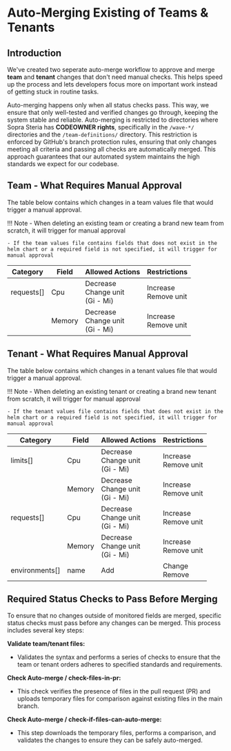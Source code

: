# Auto-Merging Existing of Teams & Tenants

## Introduction

We've created two seperate auto-merge workflow to approve and merge **team** and **tenant** changes that don't need manual checks. This helps speed up the process and lets developers focus more on important work instead of getting stuck in routine tasks. 

Auto-merging happens only when all status checks pass. This way, we ensure that only well-tested and verified changes go through, keeping the system stable and reliable. Auto-merging is restricted to directories where Sopra Steria has **CODEOWNER rights**, specifically in the `/wave-*/` directories and the `/team-definitions/` directory. This restriction is enforced by GitHub's branch protection rules, ensuring that only changes meeting all criteria and passing all checks are automatically merged. This approach guarantees that our automated system maintains the high standards we expect for our codebase.

## Team - What Requires Manual Approval

The table below contains which changes in a team values file that would trigger a manual approval.

!!! Note
    - When deleting an existing team or creating a brand new team from scratch, it will trigger for manual approval

    - If the team values file contains fields that does not exist in the helm chart or a required field is not specified, it will trigger for manual approval

| **Category**      | **Field**                                   | **Allowed Actions**                     | **Restrictions**               |
|-------------------|---------------------------------------------|-----------------------------------------|--------------------------------|
| requests[]        | Cpu                                         | Decrease<br>Change unit<br>(Gi - Mi)  | Increase<br>Remove unit          |
|                   | Memory                                      | Decrease<br>Change unit<br>(Gi - Mi)  | Increase<br>Remove unit          |


## Tenant - What Requires Manual Approval

The table below contains which changes in a tenant values file that would trigger a manual approval.

!!! Note
    - When deleting an existing tenant or creating a brand new tenant from scratch, it will trigger for manual approval

    - If the tenant values file contains fields that does not exist in the helm chart or a required field is not specified, it will trigger for manual approval

| **Category**      | **Field**                                   | **Allowed Actions**                     | **Restrictions**               |
|-------------------|---------------------------------------------|-----------------------------------------|--------------------------------|
| limits[]          | Cpu                                         | Decrease<br>Change unit<br>(Gi - Mi)    | Increase<br>Remove unit        |
|                   | Memory                                      | Decrease<br>Change unit<br>(Gi - Mi)    | Increase<br>Remove unit        |
| requests[]        | Cpu                                         | Decrease<br>Change unit<br>(Gi - Mi)    | Increase<br>Remove unit        |
|                   | Memory                                      | Decrease<br>Change unit<br>(Gi - Mi)    | Increase<br>Remove unit        |
| environments[]    | name                                        | Add                                     | Change<br>Remove               |

## Required Status Checks to Pass Before Merging
To ensure that no changes outside of monitored fields are merged, specific status checks must pass before any changes can be merged. This process includes several key steps:

**Validate team/tenant files:** 

- Validates the syntax and performs a series of checks to ensure that the team or tenant orders adheres to specified standards and requirements.

**Check Auto-merge / check-files-in-pr:** 

- This check verifies the presence of files in the pull request (PR) and uploads temporary files for comparison against existing files in the main branch.

**Check Auto-merge / check-if-files-can-auto-merge:**

- This step downloads the temporary files, performs a comparison, and validates the changes to ensure they can be safely auto-merged.



